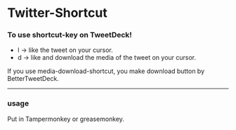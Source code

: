 # Twitter-Shortcut
### To use shortcut-key on TweetDeck!
* l -> like the tweet on your cursor.
* d -> like and download the media of the tweet on your cursor.

If you use media-download-shortcut, you make download button by BetterTweetDeck.

---
### usage
Put in Tampermonkey or greasemonkey.
